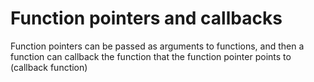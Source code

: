 # Function pointers and callbacks
Function pointers can be passed as arguments to functions, and then a function can callback the function that the function pointer points to (callback function)